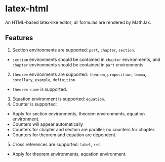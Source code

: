 # latex-html
An HTML-based latex-like editor; all formulas are rendered by MathJax.
## Features
1. Section environments are supported: `part`, `chapter`, `section`.
* `section` environments should be contained in  `chapter` environments, and `chapter` environments should be contained in `part` environments.
2. `theorem` environments are supported: `theorem`, `proposition`, `lemma`, `corollary`, `example`, `definition`.
* `theorem-name` is supported.
3. Equation environment is supported: `equation`.
4. Counter is supported:  
* Apply for section environments, theorem environments, equation environment.
* Counters will appear automatically
* Counters for chapter and section are parallel; no counters for chapter.
* Counters for theorem and equation are dependent.
5. Cross references are supported: `label`, `ref`.
* Apply for theorem environments, equation environment.
